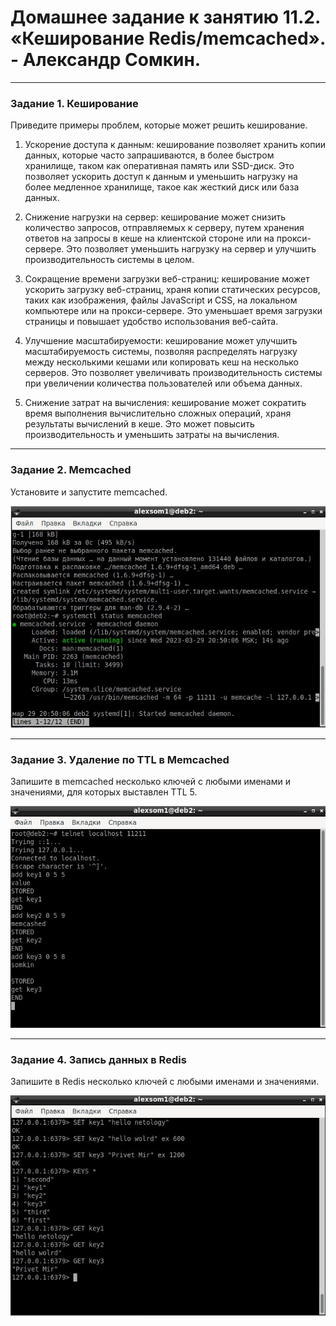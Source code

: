# Домашнее задание к занятию 11.2. «Кеширование Redis/memcached». - Александр Сомкин.

---

### Задание 1. Кеширование 

Приведите примеры проблем, которые может решить кеширование. 

1. Ускорение доступа к данным: кеширование позволяет хранить копии данных, которые часто запрашиваются, в более быстром хранилище, таком как оперативная память или SSD-диск. Это позволяет ускорить доступ к данным и уменьшить нагрузку на более медленное хранилище, такое как жесткий диск или база данных.

2. Снижение нагрузки на сервер: кеширование может снизить количество запросов, отправляемых к серверу, путем хранения ответов на запросы в кеше на клиентской стороне или на прокси-сервере. Это позволяет уменьшить нагрузку на сервер и улучшить производительность системы в целом.

3. Сокращение времени загрузки веб-страниц: кеширование может ускорить загрузку веб-страниц, храня копии статических ресурсов, таких как изображения, файлы JavaScript и CSS, на локальном компьютере или на прокси-сервере. Это уменьшает время загрузки страницы и повышает удобство использования веб-сайта.

4. Улучшение масштабируемости: кеширование может улучшить масштабируемость системы, позволяя распределять нагрузку между несколькими кешами или копировать кеш на несколько серверов. Это позволяет увеличивать производительность системы при увеличении количества пользователей или объема данных.

5. Снижение затрат на вычисления: кеширование может сократить время выполнения вычислительно сложных операций, храня результаты вычислений в кеше. Это может повысить производительность и уменьшить затраты на вычисления.

---

### Задание 2. Memcached

Установите и запустите memcached.

![alt text](https://github.com/AlexanderSomkin/AlexnderSomkin-github-hw/blob/main/img/memcashed%201.jpg)

---

### Задание 3. Удаление по TTL в Memcached

Запишите в memcached несколько ключей с любыми именами и значениями, для которых выставлен TTL 5. 

![alt text](https://github.com/AlexanderSomkin/AlexnderSomkin-github-hw/blob/main/img/memcashed%202.jpg)

---

### Задание 4. Запись данных в Redis

Запишите в Redis несколько ключей с любыми именами и значениями. 

![alt text](https://github.com/AlexanderSomkin/AlexnderSomkin-github-hw/blob/main/img/memcashed%203.jpg)
